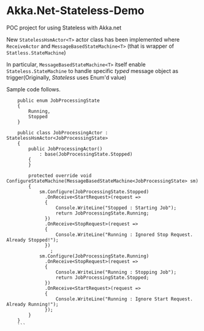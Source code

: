 # Akka.Net-Stateless-Demo

POC project for using Stateless with Akka.net

New ```StatelessHsmActor<T>``` actor class has been implemented where ```ReceiveActor``` and ```MessageBasedStateMachine<T>```
(that is wrapper of ```Statless.StateMachine```) 

In particular, ```MessageBasedStateMachine<T>``` itself enable ```Stateless.StateMachine``` to handle specific *typed* message object as trigger(Originally, *Stateless* uses Enum'd value)


Sample code follows. 

```
    public enum JobProcessingState
    {
        Running,
        Stopped
    }

    public class JobProcessingActor : StatelessHsmActor<JobProcessingState>
    {
        public JobProcessingActor()
            : base(JobProcessingState.Stopped)
        {
        }

        protected override void ConfigureStateMachine(MessageBasedStateMachine<JobProcessingState> sm)
        {
            sm.Configure(JobProcessingState.Stopped)
              .OnReceive<StartRequest>(request =>
              {
                  Console.WriteLine("Stopped : Starting Job");
                  return JobProcessingState.Running;
              })
              .OnReceive<StopRequest>(request =>
              {
                  Console.WriteLine("Running : Ignored Stop Request. Already Stopped!");
              })
                ;
            sm.Configure(JobProcessingState.Running)
              .OnReceive<StopRequest>(request =>
              {
                  Console.WriteLine("Running : Stopping Job");
                  return JobProcessingState.Stopped;
              })
              .OnReceive<StartRequest>(request =>
              {
                  Console.WriteLine("Running : Ignore Start Request. Already Running!");
              });
        }
    }
    ```
    

